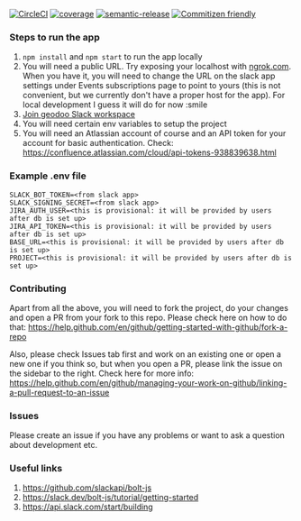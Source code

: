 [![CircleCI](https://circleci.com/gh/GeoDoo/post-your-standup.svg?style=svg)](https://circleci.com/gh/GeoDoo/post-your-standup)
[![coverage](https://codecov.io/gh/GeoDoo/post-your-standup/branch/master/graph/badge.svg)](https://codecov.io/gh/GeoDoo/post-your-standup)
[![semantic-release](https://img.shields.io/badge/%20%20%F0%9F%93%A6%F0%9F%9A%80-semantic--release-e10079.svg)](https://github.com/semantic-release/semantic-release)
[![Commitizen friendly](https://img.shields.io/badge/commitizen-friendly-brightgreen.svg)](http://commitizen.github.io/cz-cli/)

### Steps to run the app

1. `npm install` and `npm start` to run the app locally
2. You will need a public URL. Try exposing your localhost with [ngrok.com](https://ngrok.com/). When you have it, you will need to change the URL on the slack app settings under Events subscriptions page to point to yours (this is not convenient, but we currently don't have a proper host for the app). For local development I guess it will do for now :smile
3. [Join geodoo Slack workspace](https://join.slack.com/t/geodoo/shared_invite/zt-fcn7iygw-F05NMjqmv42GTh6TRKTBOA)
4. You will need certain env variables to setup the project
5. You will need an Atlassian account of course and an API token for your account for basic authentication. Check: https://confluence.atlassian.com/cloud/api-tokens-938839638.html

### Example .env file
```
SLACK_BOT_TOKEN=<from slack app>
SLACK_SIGNING_SECRET=<from slack app>
JIRA_AUTH_USER=<this is provisional: it will be provided by users after db is set up>
JIRA_API_TOKEN=<this is provisional: it will be provided by users after db is set up>
BASE_URL=<this is provisional: it will be provided by users after db is set up>
PROJECT=<this is provisional: it will be provided by users after db is set up>
```

### Contributing
Apart from all the above, you will need to fork the project, do your changes and open a PR from your fork to this repo. Please check here on how to do that: https://help.github.com/en/github/getting-started-with-github/fork-a-repo

Also, please check Issues tab first and work on an existing one or open a new one if you think so, but when you open a PR, please link the issue on the sidebar to the right. Check here for more info: https://help.github.com/en/github/managing-your-work-on-github/linking-a-pull-request-to-an-issue

### Issues
Please create an issue if you have any problems or want to ask a question about development etc.

### Useful links
1. https://github.com/slackapi/bolt-js
2. https://slack.dev/bolt-js/tutorial/getting-started
3. https://api.slack.com/start/building